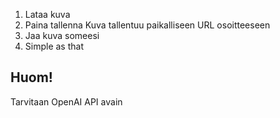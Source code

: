 1. Lataa kuva
2. Paina tallenna
   Kuva tallentuu paikalliseen URL osoitteeseen
3. Jaa kuva someesi
4. Simple as that

 ## Huom!
 
 Tarvitaan OpenAI API avain
